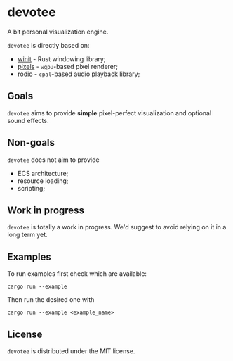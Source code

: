 # devotee
A bit personal visualization engine.

`devotee` is directly based on:
- [winit](https://crates.io/crates/winit) - Rust windowing library;
- [pixels](https://crates.io/crates/pixels) - `wgpu`-based pixel renderer;
- [rodio](https://crates.io/crates/rodio) - `cpal`-based audio playback library;

## Goals
`devotee` aims to provide __simple__ pixel-perfect visualization and optional sound effects.

## Non-goals
`devotee` does not aim to provide
- ECS architecture;
- resource loading;
- scripting;

## Work in progress
`devotee` is totally a work in progress.
We'd suggest to avoid relying on it in a long term yet.
## Examples

To run examples first check which are available:
```
cargo run --example
```

Then run the desired one with
```
cargo run --example <example_name>
```

## License
`devotee` is distributed under the MIT license.
